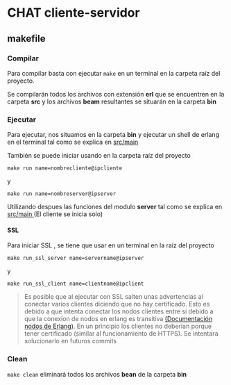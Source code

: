 # CHAT cliente-servidor #

## makefile

### Compilar

Para compilar basta con ejecutar `make` en un terminal en la carpeta raíz del proyecto.

Se compilarán todos los archivos con extensión **erl** que se encuentren en la carpeta **src** y los archivos **beam** resultantes se situarán en la carpeta **bin**

### Ejecutar

Para ejecutar,  nos situamos en la carpeta **bin** y ejecutar un shell de erlang en el terminal tal como se explica en [src/main ](https://github.com/ReaperDTK/Arquitectura-AS/blob/master/src/main/README.md)

También se puede iniciar usando en la carpeta raíz del proyecto

    make run name=nombrecliente@ipcliente

y

    make run name=nombreserver@ipserver


Utilizando despues las funciones del modulo **server** tal como se explica en [src/main ](https://github.com/ReaperDTK/Arquitectura-AS/blob/master/src/main/README.md) (El cliente se inicia solo)

#### SSL

Para iniciar SSL , se tiene que usar en un terminal en la raíz del proyecto

    make run_ssl_server name=servername@ipserver

y

    make run_ssl_client name=clientname@ipclient

>Es posible que al ejecutar con SSL salten unas advertencias al conectar varios clientes diciendo que no hay certificado. Esto es debido a que intenta conectar los nodos clientes entre si debido a que la conexion de nodos en erlang es transitiva  [(Documentación nodos de Erlang)](http://erlang.org/doc/reference_manual/distributed.html#id88219). En un principio los clientes no deberian porque tener certificado (similar al funcionamiento de HTTPS). Se intentara solucionarlo en futuros commits
### Clean

`make clean`  eliminará todos los archivos **bean** de la carpeta **bin**
